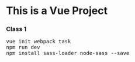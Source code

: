 <h1>This is a Vue Project</h1>

<h3>Class 1</h3>

<pre>
vue init webpack task
npm run dev
npm install sass-loader node-sass --save
</pre>
